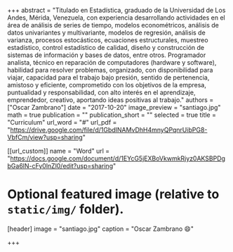 +++
abstract = "Titulado en Estadística, graduado de la Universidad de Los Andes, Mérida, Venezuela, con experiencia desarrollando actividades en el área de análisis de series de tiempo, modelos econométricos, análisis de datos univariantes y multivariante, modelos de regresión, análisis de varianza, procesos estocásticos, ecuaciones estructurales, muestreo estadístico, control estadístico de calidad, diseño y construcción de sistemas de información y bases de datos, entre otros. Programador analista, técnico en reparación de computadores (hardware y software), habilidad para resolver problemas, organizado, con disponibilidad para viajar, capacidad para el trabajo bajo presión, sentido de pertenencia, amistoso y eficiente, comprometido con los objetivos de la empresa, puntualidad y  responsabilidad, con alto interés en el aprendizaje, emprendedor, creativo, aportando ideas positivas al trabajo."
authors = ["Oscar Zambrano"]
date = "2017-10-20"
image_preview = "santiago.jpg"
math = true
publication = ""
publication_short = ""
selected = true
title = "Curriculum"
url_word = "#"
url_pdf = "https://drive.google.com/file/d/1GbdINAMvDhH4mnyQPqnrUibPG8-VbfCm/view?usp=sharing"

[[url_custom]]
name = "Word"
url = "https://docs.google.com/document/d/1EYcG5jEXBoVkwmkRjyz0AKSBPDgbGa6lN-cFy0lnZl0/edit?usp=sharing"

# Optional featured image (relative to `static/img/` folder).
[header]
image = "santiago.jpg"
caption = "Oscar Zambrano :smile:"

+++



